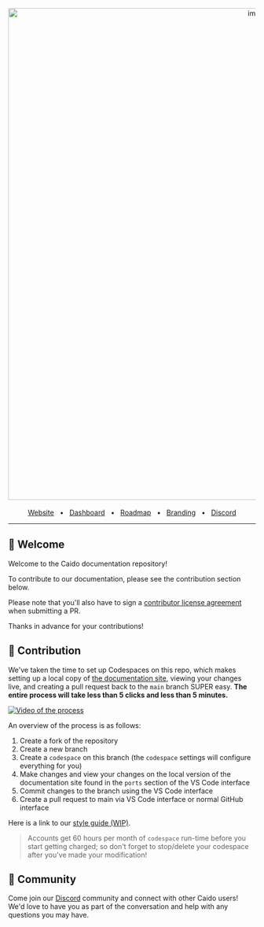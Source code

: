 <div align="center">
  <img width="1000" alt="image" src="https://user-images.githubusercontent.com/6225588/211916659-567751d1-0225-402b-9141-4145c18b0834.png">

  <br />
  <br />
  <a href="https://caido.io/">Website</a>
  <span>&nbsp;&nbsp;•&nbsp;&nbsp;</span>
  <a href="https://dashboard.caido.io/">Dashboard</a>
  <span>&nbsp;&nbsp;•&nbsp;&nbsp;</span>
  <a href="https://links.caido.io/roadmap">Roadmap</a>
  <span>&nbsp;&nbsp;•&nbsp;&nbsp;</span>
  <a href="https://github.com/caido/caido/tree/main/brand">Branding</a>
  <span>&nbsp;&nbsp;•&nbsp;&nbsp;</span>
  <a href="https://links.caido.io/www-discord" target="_blank">Discord</a>
  <br />
  <hr />
</div>

## 👋 Welcome

Welcome to the Caido documentation repository!

To contribute to our documentation, please see the contribution section below.

Please note that you'll also have to sign a [contributor license agreement](https://cla-assistant.io/caido/documentation) when submitting a PR.

Thanks in advance for your contributions!

## 🔧 Contribution

We've taken the time to set up Codespaces on this repo, which makes setting up a local copy of [the documentation site](https://docs.caido.com), viewing your changes live, and creating a pull request back to the `main` branch SUPER easy. **The entire process will take less than 5 clicks and less than 5 minutes.**

[![Video of the process](https://cdn.loom.com/sessions/thumbnails/83b80d9f19db4ae3aab5eb831231d476-with-play.gif)](https://www.loom.com/share/83b80d9f19db4ae3aab5eb831231d476)

An overview of the process is as follows:

1. Create a fork of the repository
1. Create a new branch
1. Create a `codespace` on this branch (the `codespace` settings will configure everything for you)
1. Make changes and view your changes on the local version of the documentation site found in the `ports` section of the VS Code interface
1. Commit changes to the branch using the VS Code interface
1. Create a pull request to main via VS Code interface or normal GitHub interface

Here is a link to our [style guide (WIP)](style-guide.md).

> Accounts get 60 hours per month of `codespace` run-time before you start getting charged; so don't forget to stop/delete your codespace after you've made your modification!

## 💚 Community

Come join our [Discord](https://links.caido.io/www-discord) community and connect with other Caido users! We'd love to have you as part of the conversation and help with any questions you may have.
